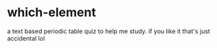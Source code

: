 # which-element
a text based periodic table quiz to help me study. if you like it that's just accidental lol
